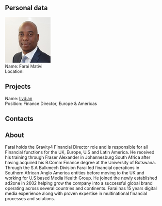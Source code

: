 ## Personal data
![ photo](../people/photo/farai_mativi.jpg)  
Name: Farai Mativi    
Location: 
## Projects 
Name: [Lydian](../projects/lydian.md)  
Position: Finance Director, Europe & Americas  
## Contacts

## About
Farai holds the Gravity4 Financial Director role and is responsible for all Financial functions for the UK, Europe, U.S and Latin America. He received his training through Fraser Alexander in Johannesburg South Africa after having acquired his B.Comm Finance degree at the University of Botswana. Through the S.A Bulkmech Division Farai led financial operations in Southern African Anglo America entities before moving to the UK and working for U.S based Media Health Group. He joined the newly established ad2one in 2002 helping grow the company into a successful global brand operating across several countries and continents. Farai has 15 years digital media experience along with proven expertise in multinational financial processes and solutions.